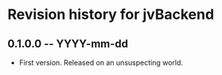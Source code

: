 # Revision history for jvBackend

## 0.1.0.0  -- YYYY-mm-dd

* First version. Released on an unsuspecting world.
